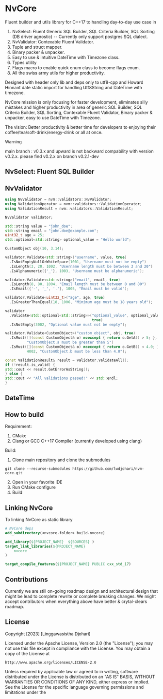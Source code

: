 # NvCore
Fluent builder and utils library for C++17 to handling day-to-day use case in 
1. NvSelect: Fluent Generic SQL Builder, SQL Criteria Builder, SQL Sorting (DB driver agnostic) -- Currently only support postgres SQL dialect.
2. NvValidator: Contexable Fluent Validator.
3. Tuple and struct mapper.
4. Binary packer & unpacker.
5. Easy to use & intuitive DateTime with Timezone class.
6. Types utility
7. Flags macro to enable quick enum class to become flags enum.
8. All the swiss army utils for higher productivity.

Designed with header only lib and 
deps only to utf8-cpp and Howard Hinnant date static import
for handling Utf8String and DateTime with timezone.

NvCore mission is only focusing for faster development, eliminates silly mistakes and higher productivity 
in area of generic SQL Builder, SQL Criteria Builder, SQL Sorting, 
Contexable Fluent Validator, Binary packer & unpacker, easy to use DateTime with Timezone. 

The vision: 
Better productivity & better time for developers to enjoying their 
coffee/tea/soft-drink/energy-drink or all at once.

> [!WARNING]
> main branch : v0.3.x and upward is not backward compability with version v0.2.x.
> please find v0.2.x on branch v0.2.1-dev  

## NvSelect: Fluent SQL Builder

## NvValidator
```cxx
using NvValidator = nvm::validators::NvValidator;
using ValidationOperator = nvm::validators::ValidationOperator;
using ValidationResult = nvm::validators::ValidationResult;

NvValidator validator;

std::string value = "john_doe";
std::string email = "john.doe@example.com";
uint32_t age = 25;
std::optional<std::string> optional_value = "Hello world";

CustomObject obj(10, 3.14);

validator.Validate<std::string>("username", value, true)
  .IsNotEmptyNullOrWhiteSpace(1001, "Username must not be empty")
  .IsLength(3, 20, 1002, "Username length must be between 3 and 20")
  .IsAlphanumeric({'_'}, 1003, "Username must be alphanumeric");

validator.Validate<std::string>("email", email, true)
  .IsLength(8, 80, 1004, "Email length must be between 8 and 80")
  .IsEmail({'-', '_', '.'}, 1005, "Email must be valid");

validator.Validate<uint32_t>("age", age, true)
  .IsGreaterThanEqual(18, 1006, "Minimum age must be 18 years old");

validator
  .Validate<std::optional<std::string>>("optional_value", optional_value,
                                        true)
  .IsNotEmpty(3002, "Optional value must not be empty");

validator.Validate<CustomObject>("custom_object", obj, true)
  .IsMust([](const CustomObject& o) noexcept { return o.GetA() > 5; }, 4001,
          "CustomObject.a must be greater than 5")
  .IsMust([](const CustomObject& o) noexcept { return o.GetB() < 4.0; },
          4002, "CustomObject.b must be less than 4.0");

const ValidationResult& result = validator.ValidateAll();
if (!result.is_valid) {
std::cout << result.GetErrorAsString();
} else {
std::cout << "All validations passed!" << std::endl;
}
```
## DateTime

## How to build
Requirement:
1. CMake
2. Clang or GCC C++17 Compiler (currently developed using clang)

Build:

1. Clone main repository and clone the submodules
```shell
git clone --recurse-submodules https://github.com/lwdjohari/nvm-core.git
```

2. Open in your favorite IDE
3. Run CMake configure
4. Build

## Linking NvCore
To linking NvCore as static library
```cmake
# NvCore deps
add_subdirectory(<nvcore-folder> build-nvcore)

add_library(${PROJECT_NAME}  ${SOURCES} )
target_link_libraries(${PROJECT_NAME} 
    nvcore
)

target_compile_features(${PROJECT_NAME} PUBLIC cxx_std_17)
```

## Contributions

Currently we are still on-going roadmap design and architectural design that might be lead to complete rewrite or complete breaking changes.
We might accept contributors when everything above have better & crytal-clears roadmap.

## License

Copyright [2023] [Linggawasistha Djohari]

Licensed under the Apache License, Version 2.0 (the "License");
you may not use this file except in compliance with the License.
You may obtain a copy of the License at

    http://www.apache.org/licenses/LICENSE-2.0

Unless required by applicable law or agreed to in writing, software
distributed under the License is distributed on an "AS IS" BASIS,
WITHOUT WARRANTIES OR CONDITIONS OF ANY KIND, either express or implied.
See the License for the specific language governing permissions and
limitations under the 
